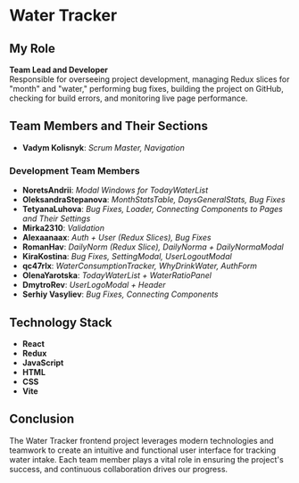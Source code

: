 # Water Tracker

## My Role
**Team Lead and Developer**  
Responsible for overseeing project development, managing Redux slices for "month" and "water," performing bug fixes, building the project on GitHub, checking for build errors, and monitoring live page performance.

## Team Members and Their Sections

- **Vadym Kolisnyk**: _Scrum Master, Navigation_

### Development Team Members
- **NoretsAndrii**: _Modal Windows for TodayWaterList_
- **OleksandraStepanova**: _MonthStatsTable, DaysGeneralStats, Bug Fixes_
- **TetyanaLuhova**: _Bug Fixes, Loader, Connecting Components to Pages and Their Settings_
- **Mirka2310**: _Validation_
- **Alexaanaax**: _Auth + User (Redux Slices), Bug Fixes_
- **RomanHav**: _DailyNorm (Redux Slice), DailyNorma + DailyNormaModal_
- **KiraKostina**: _Bug Fixes, SettingModal, UserLogoutModal_
- **qc47rlx**: _WaterConsumptionTracker, WhyDrinkWater, AuthForm_
- **OlenaYarotska**: _TodayWaterList + WaterRatioPanel_
- **DmytroRev**: _UserLogoModal + Header_
- **Serhiy Vasyliev**: _Bug Fixes, Connecting Components_

## Technology Stack
- **React**
- **Redux**
- **JavaScript**
- **HTML**
- **CSS**
- **Vite** 

## Conclusion
The Water Tracker frontend project leverages modern technologies and teamwork to create an intuitive and functional user interface for tracking water intake. Each team member plays a vital role in ensuring the project's success, and continuous collaboration drives our progress.
